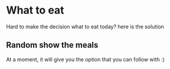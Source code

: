 # What to eat

Hard to make the decision what to eat today? here is the solution

## Random show the meals
At a moment, it will give you the option that you can follow with :)

